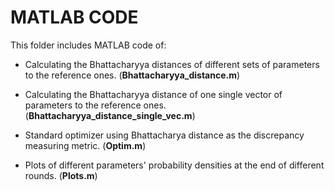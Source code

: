 MATLAB CODE
============

This folder includes MATLAB code of:

* Calculating the Bhattacharyya distances of different sets of parameters to the reference ones. (**Bhattacharyya_distance.m**)

* Calculating the Bhattacharyya distance of one single vector of parameters to the reference ones. (**Bhattacharyya_distance_single_vec.m**)

* Standard optimizer using Bhattacharya distance as the discrepancy measuring metric. (**Optim.m**) 

* Plots of different parameters' probability densities at the end of different rounds. (**Plots.m**)




